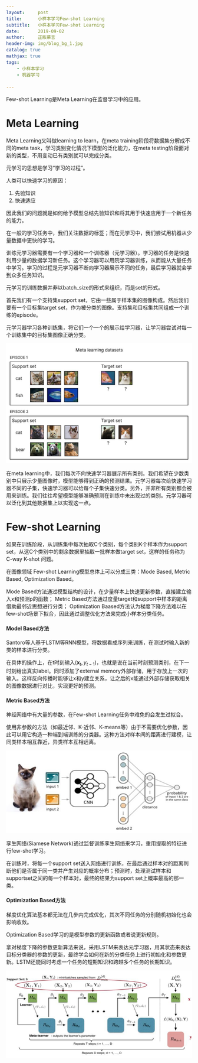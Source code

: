 ```yaml
---
layout:     post
title:      小样本学习Few-shot Learning
subtitle:   小样本学习Few-shot Learning
date:       2019-09-02
author:     正版慕言
header-img: img/blog_bg_1.jpg
catalog: true
mathjax: true
tags:
    - 小样本学习
    - 机器学习

---
```


Few-shot Learning是Meta Learning在监督学习中的应用。

# Meta Learning

Meta Learning又叫做learning to learn，在meta training阶段将数据集分解成不同的meta task，学习类别变化情况下模型的泛化能力，在meta testing阶段面对新的类型，不用变动已有类别就可以完成分类。

元学习的思想是学习“学习的过程”。

人类可以快速学习的原因：

1. 先验知识
2. 快速适应

因此我们的问题就是如何给予模型总结先验知识和将其用于快速应用于一个新任务的能力。

在一般的学习任务中，我们关注数据的标签；而在元学习中，我们尝试用机器从少量数据中更快的学习。

训练元学习器需要有一个学习器和一个训练器（元学习器）。学习器的任务是快速利用少量的数据学习新任务。这个学习器可以用院学习器训练，从而能从大量任务中学习。学习的过程是元学习器不断向学习器展示不同的任务，最后学习器就会学到众多任务知识。

元学习的训练数据并非以batch_size的形式来组织，而是set的形式。

首先我们有一个支持集support set，它由一些属于样本集的图像构成。然后我们要有一个目标集target set，作为被分类的图像。支持集和目标集共同组成一个训练的episode。

元学习器学习各种训练集，将它们一个一个的展示给学习器，让学习器尝试对每一个训练集中的目标集图像正确分类。

![元学习器的训练集](/img/Journal/Metalearning_dataset.jpg)

在meta learning中，我们每次不向快速学习器展示所有类别。我们希望在少数类别中只展示少量图像时，模型能够得到正确的预测结果。元学习器每次给快速学习器不同的子集，快速学习器可以给每个子集快速分类。另外，并非所有类别都会被用来训练。我们往往希望模型能够准确预测在训练中未出现过的类别。元学习器可以泛化到其他数据集上以实现这一点。

# Few-shot Learning

如果在训练阶段，从训练集中每次抽取C个类别，每个类别K个样本作为support set，从这C个类别中的剩余数据里抽取一批样本做target set，这样的任务称为 C-way K-shot 问题。

在图像领域 Few-shot Learning模型总体上可以分成三类：Mode Based, Metric Based, Optimization Based。 

Mode Based方法通过模型结构的设计，在少量样本上快速更新参数，直接建立输入x和预测p的函数；
Metric Based方法通过度量target和support中样本的距离借助最邻近思想进行分类；
Optimization Baased方法认为梯度下降方法难以在few-shot场景下拟合，因此通过调整优化方法来完成小样本分类任务。

#### Model Based方法

Santoro等人基于LSTM等RNN模型，将数据看成序列来训练，在测试时输入新的类的样本进行分类。

在具体的操作上，在t时刻输入$(\mathbf x_t, y_{t - 1})$，也就是说在当前时刻预测类别，在下一时刻给出真实label。同时添加了external memory外部存储，用于存放上一次的输入。这样反向传播时能够让x和y建立关系，让之后的x能通过外部存储获取相关的图像数据进行对比，实现更好的预测。

#### Metric Based方法

神经网络中有大量的参数，在Few-shot Learning任务中难免的会发生过拟合。

使用非参数的方法（如最近邻、K-近邻、K-means等）由于不需要优化参数，因此可以用它构造一种端到端训练的分类器。这种方法对样本间的距离进行建模，让同类样本相互靠近，异类样本互相远离。

![孪生网络](/img/Journal/孪生网络.jpeg)

孪生网络(Siamese Network)通过监督训练孪生网络来学习，重用提取的特征进行few-shot学习。

在训练时，将每一个support set送入网络进行训练，在最后通过样本对的距离判断他们是否属于同一类并产生对应的概率分布；预测时，处理测试样本和supportset之间的每一个样本对，最终的结果为support set上概率最高的那一类。

#### Optimization Based方法

梯度优化算法基本都无法在几步内完成优化，其次不同任务的分别随机初始化也会影响收敛。

Optimization Based学习的是模型参数的更新函数或者说更新规则。

拿对梯度下降的参数更新算法来说，采用LSTM来表达元学习器，用其状态来表达目标分类器的参数的更新，最终学会如何在新的分类任务上进行初始化和参数更新。LSTM还能同时考虑一个任务的短期知识和跨越多个任务的长期知识。

![Optimization Based](/img/Journal/Optimization_Based.jpeg)


